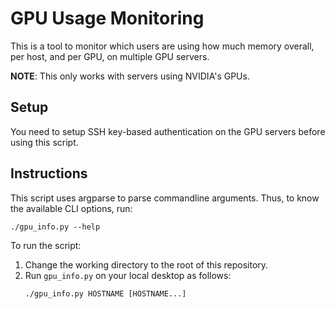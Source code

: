 # GPU Usage Monitoring

This is a tool to monitor which users are using how much memory overall, per host, and per GPU, on multiple GPU servers.

**NOTE**: This only works with servers using NVIDIA's GPUs.

## Setup
You need to setup SSH key-based authentication on the GPU servers before using this script.

## Instructions
This script uses argparse to parse commandline arguments.
Thus, to know the available CLI options, run:
```
./gpu_info.py --help
```

To run the script:
1. Change the working directory to the root of this repository.
2. Run `gpu_info.py` on your local desktop as follows:
    ```
    ./gpu_info.py HOSTNAME [HOSTNAME...]
    ```


